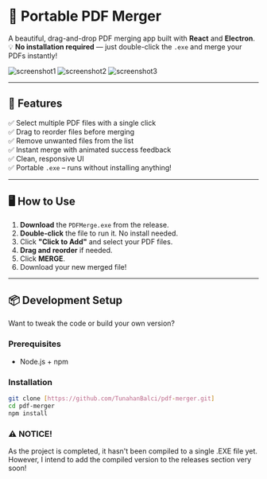 # 📄 Portable PDF Merger

A beautiful, drag-and-drop PDF merging app built with **React** and **Electron**.  
💡 **No installation required** — just double-click the `.exe` and merge your PDFs instantly!

![screenshot1](https://github.com/user-attachments/assets/1c9809a3-c923-48db-a415-a42076c81e16)
![screenshot2](https://github.com/user-attachments/assets/e11f9eac-cfdf-40a9-a92a-a9b8d7817758)
![screenshot3](https://github.com/user-attachments/assets/37496a88-84c8-4806-a3f7-e8d9389725f9)


---

## 🚀 Features

✅ Select multiple PDF files with a single click  
✅ Drag to reorder files before merging  
✅ Remove unwanted files from the list  
✅ Instant merge with animated success feedback  
✅ Clean, responsive UI  
✅ Portable `.exe` – runs without installing anything!

---

## 🖥️ How to Use

1. **Download** the `PDFMerge.exe` from the release.
2. **Double-click** the file to run it. No install needed.
3. Click **"Click to Add"** and select your PDF files.
4. **Drag and reorder** if needed.
5. Click **MERGE**.
6. Download your new merged file!

---

## 📦 Development Setup

Want to tweak the code or build your own version?

### Prerequisites

- Node.js + npm

### Installation

```bash
git clone [https://github.com/TunahanBalci/pdf-merger.git]
cd pdf-merger
npm install
```


### ⚠️ NOTICE!

As the project is completed, it hasn't been compiled to a single .EXE file yet. However, I intend to add the compiled version to the releases section very soon!
